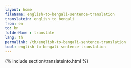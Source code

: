 ```yaml
---
layout: home
fileName: english-to-bengali-sentence-translation
translatein: english_to_bengali
from: en
to: bn
folderName : translate
lang: th
permalink: /th/english-to-bengali-sentence-translation
tool: english-to-bengali-sentence-translation
---
```

{% include section/translateinto.html %}